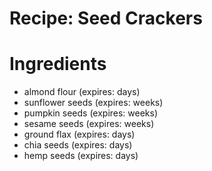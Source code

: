 Recipe: Seed Crackers
=====================

Ingredients
===========

- almond flour (expires: days)
- sunflower seeds (expires: weeks)
- pumpkin seeds (expires: weeks)
- sesame seeds (expires: weeks)
- ground flax (expires: days)
- chia seeds (expires: days)
- hemp seeds (expires: days)
